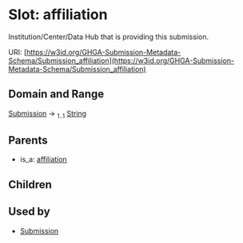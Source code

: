
# Slot: affiliation


Institution/Center/Data Hub that is providing this submission.

URI: [https://w3id.org/GHGA-Submission-Metadata-Schema/Submission_affiliation](https://w3id.org/GHGA-Submission-Metadata-Schema/Submission_affiliation)


## Domain and Range

[Submission](Submission.md) &#8594;  <sub>1..1</sub> [String](types/String.md)

## Parents

 *  is_a: [affiliation](affiliation.md)

## Children


## Used by

 * [Submission](Submission.md)
